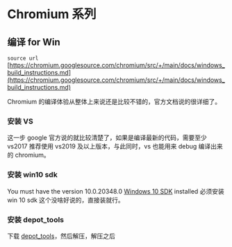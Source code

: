 # Chromium 系列

## 编译 for Win

`source url` [https://chromium.googlesource.com/chromium/src/+/main/docs/windows_build_instructions.md](https://chromium.googlesource.com/chromium/src/+/main/docs/windows_build_instructions.md)

Chromium 的编译体验从整体上来说还是比较不错的，官方文档说的很详细了。

### 安装 VS
这一步 google 官方说的就比较清楚了，如果是编译最新的代码，需要至少 vs2017 推荐使用 vs2019 及以上版本，与此同时，vs 也能用来 debug 编译出来的 chromium。

### 安装 win10 sdk 
You must have the version 10.0.20348.0 [Windows 10 SDK](https://developer.microsoft.com/en-us/windows/downloads/sdk-archive/) installed
必须安装 win 10 sdk 这个没啥好说的，直接装就行。

### 安装 depot_tools
下载 [depot_tools](https://storage.googleapis.com/chrome-infra/depot_tools.zip)，然后解压，解压之后
